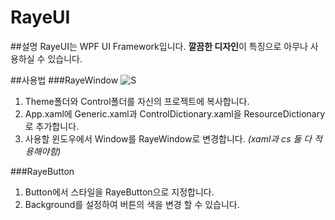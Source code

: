 # RayeUI

##설명
RayeUI는 WPF UI Framework입니다.
**깔끔한 디자인**이 특징으로 아무나 사용하실 수 있습니다.

##사용법
###RayeWindow
![S](http://i.imgur.com/9PntuNz.png)
1. Theme폴더와 Control폴더를 자신의 프로젝트에 복사합니다.
2. App.xaml에 Generic.xaml과 ControlDictionary.xaml을 ResourceDictionary로 추가합니다.
3. 사용할 윈도우에서 Window를 RayeWindow로 변경합니다. *(xaml과 cs 둘 다 적용해야함)*

###RayeButton
1. Button에서 스타일을 RayeButton으로 지정합니다.
2. Background를 설정하여 버튼의 색을 변경 할 수 있습니다.
